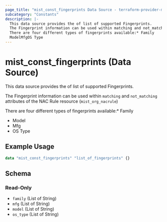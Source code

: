 ```yaml
---
page_title: "mist_const_fingerprints Data Source - terraform-provider-mist"
subcategory: "Constants"
description: |-
  This data source provides the of list of supported Fingerprints.
  The Fingerprint information can be used within matching and not_matching attributes of the NAC Rule resource (mist_org_nacrule)
  There are four different types of fingerprints available:* Family
  ModelMfgOS Type
---
```


# mist_const_fingerprints (Data Source)

This data source provides the of list of supported Fingerprints.

The Fingerprint information can be used within `matching` and `not_matching` attributes of the NAC Rule resource (`mist_org_nacrule`)

There are four different types of fingerprints available:* Family
* Model
* Mfg
* OS Type


## Example Usage

```terraform
data "mist_const_fingerprints" "list_of_fingerprints" {}
```

<!-- schema generated by tfplugindocs -->
## Schema

### Read-Only

- `family` (List of String)
- `mfg` (List of String)
- `model` (List of String)
- `os_type` (List of String)
